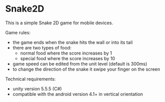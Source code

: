 # Snake2D

This is a simple Snake 2D game for mobile devices.


Game rules:
- the game ends when the snake hits the wall or into its tail
- there are two types of food:
  * normal food where the score increases by 1
  * special food where the score increases by 10
- game speed can be edited from the unit level (default is 300ms)
- to change the direction of the snake it swipe your finger on the screen


Technical requirements:
- unity version 5.5.5 (C#)
- compatible with the android version 4.1+ in vertical orientation
